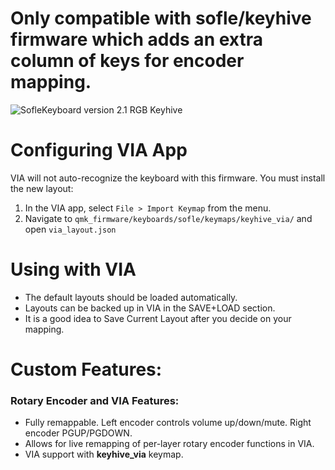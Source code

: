 # Only compatible with sofle/keyhive firmware which adds an extra column of keys for encoder mapping.

![SofleKeyboard version 2.1 RGB Keyhive](https://i.imgur.com/Oa6spvZ.png)

# Configuring VIA App

VIA will not auto-recognize the keyboard with this firmware. You must install the new layout:

1. In the VIA app, select `File > Import Keymap` from the menu.
2. Navigate to `qmk_firmware/keyboards/sofle/keymaps/keyhive_via/` and open `via_layout.json`

# Using with VIA
* The default layouts should be loaded automatically.
* Layouts can be backed up in VIA in the SAVE+LOAD section.
* It is a good idea to Save Current Layout after you decide on your mapping.

# Custom Features:

### Rotary Encoder and VIA Features:
* Fully remappable. Left encoder controls volume up/down/mute. Right encoder PGUP/PGDOWN.
* Allows for live remapping of per-layer rotary encoder functions in VIA.
* VIA support with **keyhive_via** keymap.
